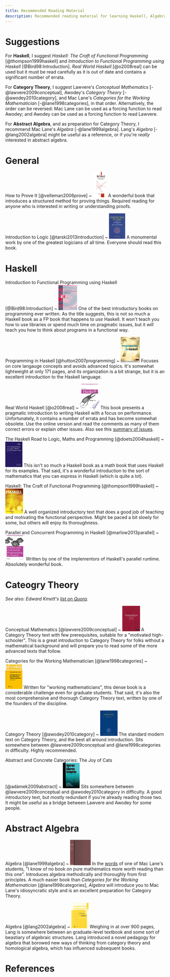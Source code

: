 ```yaml
---
title: Recommended Reading Material
description: Recommended reading material for learning Haskell, Algebra, Category Theory, etc.
---
```


# Suggestions

For **Haskell**, I suggest *Haskell: The Craft of Functional Programming* [@thompson1999haskell]
and *Introduction to Functional Programming using Haskell* [@Bird98:Introduction].
*Real World Haskell* [@o2008real] can be used but it must be read carefully as it is out of date and contains a significant number of errata.

For **Category Theory**, I suggest Lawvere's *Conceptual Mathematics* [-@lawvere2009conceptual], Awodey's *Category Theory* [-@awodey2010category],
and Mac Lane's *Categories for the Working Mathematician* [-@lane1998categories], in that order.
Alternatively, the order can be reversed: Mac Lane can be used as a forcing function to read Awodey;
and Awodey can be used as a forcing function to read Lawvere.

For **Abstract Algebra**, and as preparation for Category Theory, I recommend Mac&nbsp;Lane's *Algebra* [-@lane1999algebra].
Lang's *Algebra* [-@lang2002algebra] might be useful as a reference, or if you're *really* interested in abstract algebra.

# General

How to Prove It [@velleman2006prove]
  ~ ![How to Prove It Cover](/images/prove-it.jpg)
    A wonderful book that introduces a structured method for proving things.
    Required reading for anyone who is interested in writing or understanding proofs.

Introduction to Logic [@tarski2013introduction]
  ~ ![Introduction to Logic Cover](/images/logic.jpg)
    A monumental work by one of the greatest logicians of all time.
    Everyone should read this book.

# Haskell

Introduction to Functional Programming using Haskell [@Bird98:Introduction]
  ~ ![Introduction to Functional Programming using Haskell Cover](/images/bird-intro-fp.jpg)
    One of the best introductory books on programming ever written.
    As the title suggests, this is not so much a Haskell book as a FP book that happens to *use* Haskell.
    It won't teach you how to use libraries or spend much time on pragmatic issues,
    but it *will* teach you how to think about programs in a functional way.

Programming in Haskell [@hutton2007programming]
  ~ ![Programming in Haskell Cover](/images/programming-in-haskell.jpg)
    Focuses on core langauge concepts and avoids advanced topics.
    It's somewhat lightweight at only 171 pages, and its organization is a bit strange,
    but it is an excellent introduction to the Haskell language.

Real World Haskell [@o2008real]
  ~ ![Real World Haskell Cover](/images/real-world-haskell.jpg)
    This book presents a pragmatic introduction to writing Haskell with a focus on performance.
    Unfortunately, it contains a number of errata and has become somewhat obsolete.
    Use the online version and read the comments as many of them correct errors or explain other issues.
    Also see this [summary of issues][caveats].

The Haskell Road to Logic, Maths and Programming [@doets2004haskell]
  ~ ![The Haskell Road to Logic Cover](/images/haskell-road.jpg)
    This isn't so much a Haskell book as a math book that uses Haskell for its examples.
    That said, it's a wonderful introduction to the sort of mathematics that you can express in Haskell (which is quite a lot).

Haskell: The Craft of Functional Programming [@thompson1999haskell]
  ~ ![Haskell: The Craft of Functional Programming Cover](/images/haskell-thompson.jpg)
    A well organized introductory text that does a good job of teaching and motivating the functional perspective.
    Might be paced a bit slowly for some, but others will enjoy its thoroughness.

Parallel and Concurrent Programming in Haskell [@marlow2013parallel]
  ~ ![Parallel and Concurrent Programming in Haskell Cover](/images/marlow-book.jpg)
    Written by one of the implementors of Haskell's parallel runtime. Absolutely wonderful book.

[caveats]: http://stackoverflow.com/a/23733494/2225384

# Cateogry Theory

*See also: Edward Kmett's [list on Quora][ed].*

[ed]: http://www.quora.com/Category-Theory/What-is-the-best-textbook-for-Category-theory

Conceptual Mathematics [@lawvere2009conceptual]
  ~ ![Conceptual Mathematics Cover](/images/lawvere.jpg)
    A Category Theory text with few prerequisites, suitable for a "motivated high-schooler".
    This is a great introduction to Category Theory for folks without a mathematical background
    and will prepare you to read some of the more advanced texts that follow.

Categories for the Working Mathematician [@lane1998categories]
  ~ ![Categories for the Working Mathematician Cover](/images/maclane-categories.jpg)
    Written for "working mathematicians", this dense book is a considerable challenge even for graduate students.
    That said, it's also the most comprehensive and thorough Category Theory text, written by one of the founders of the discipline.

Category Theory [@awodey2010category]
  ~ ![Category Theory Cover](/images/awodey.jpg)
    The standard modern text on Category Theory, and the best all around introduction.
    Sits somewhere between @lawvere2009conceptual and @lane1998categories in difficulty.
    Highly recommended.

Abstract and Concrete Categories: The Joy of Cats [@adámek2009abstract]
  ~ ![Joy of Cats Cover](/images/joy-of-cats.jpg)
    Sits somewhere between @lawvere2009conceptual and @awodey2010category in difficulty.
    A good introductory text, but mostly redundant if you're already reading those two.
    It might be useful as a bridge between Lawvere and Awodey for some people.

# Abstract Algebra

Algebra [@lane1999algebra]
  ~ ![Algebra Cover](/images/maclane-algebra.jpg)
    In the [words] of one of Mac Lane's students,
    "I know of no book on pure mathematics more worth reading than this one".
    Introduces algebra methodically and thoroughly from first principles.
    A much easier book than *Categories for the Working Mathematician* [@lane1998categories],
    *Algebra* will introduce you to Mac Lane's idiosyncratic style
    and is an excellent preparation for Category Theory.

Algebra [@lang2002algebra]
  ~ ![Algebra Cover](/images/lang.jpg)
    Weighing in at over 900 pages, Lang is somewhere between an graduate-level textbook
    and some sort of beastiary of algebraic structures.
    Lang introduced a novel pedagogy for algebra that borowed new ways of thinking
    from category theory and homological algebra,
    which has influenced subsequent books.

[words]: http://www.amazon.com/review/R2MHDPXKDJRWA2/ref=cm_cr_dp_cmt?ie=UTF8&ASIN=0821816462&nodeID=283155&store=books

# References
